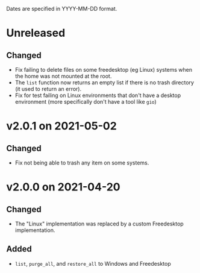 
Dates are specified in YYYY-MM-DD format.

# Unreleased

## Changed
- Fix failing to delete files on some freedesktop (eg Linux) systems when the home was not mounted at the root.
- The `list` function now returns an empty list if there is no trash directory (it used to return an error).
- Fix for test failing on Linux environments that don't have a desktop environment (more specifically don't have a tool like `gio`)

# v2.0.1 on 2021-05-02

## Changed
- Fix not being able to trash any item on some systems.

# v2.0.0 on 2021-04-20

## Changed
- The "Linux" implementation was replaced by a custom Freedesktop implementation.

## Added
- `list`, `purge_all`, and `restore_all` to Windows and Freedesktop
